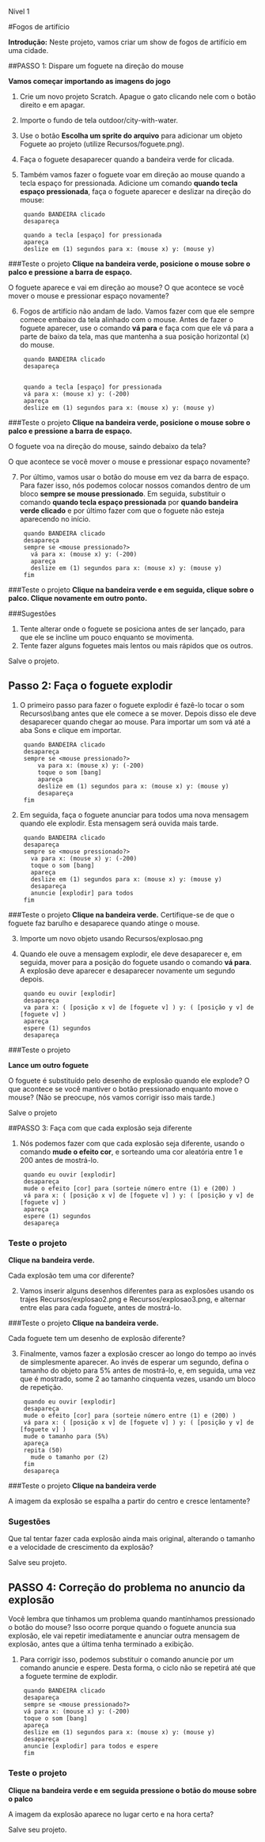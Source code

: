 Nível 1 

#Fogos de artifício

__Introdução:__
Neste projeto, vamos criar um show de fogos de artifício em uma cidade.

##PASSO 1: Dispare um foguete na direção do mouse

__Vamos começar importando as imagens do jogo__

1. Crie um novo projeto Scratch. Apague o gato clicando nele com o botão direito e em apagar.
2. Importe o fundo de tela outdoor/city-with-water.
3. Use o botão __Escolha um sprite do arquivo__ para adicionar um objeto Foguete ao projeto (utilize Recursos/foguete.png).
4. Faça o foguete desaparecer quando a bandeira verde for clicada.
5. Também vamos fazer o foguete voar em direção ao mouse quando a tecla espaço for pressionada. Adicione um comando __quando tecla espaço pressionada__, faça o foguete aparecer e deslizar na direção do mouse:
	

	    quando BANDEIRA clicado
	    desapareça

	    quando a tecla [espaço] for pressionada
	    apareça
	    deslize em (1) segundos para x: (mouse x) y: (mouse y) 

###Teste o projeto
__Clique na bandeira verde, posicione o mouse sobre o palco e pressione a barra de espaço.__

O foguete aparece e vai em direção ao mouse?
O que acontece se você mover o mouse e pressionar espaço novamente?

6. Fogos de artifício não andam de lado. Vamos fazer com que ele sempre comece embaixo da tela alinhado com o mouse. 
Antes de fazer o foguete aparecer, use o comando __vá para__ e faça com que ele vá para a parte de baixo da tela, mas que mantenha a sua posição horizontal (x) do mouse.



	    quando BANDEIRA clicado
	    desapareça


	    quando a tecla [espaço] for pressionada
	    vá para x: (mouse x) y: (-200)
	    apareça
	    deslize em (1) segundos para x: (mouse x) y: (mouse y)


###Teste o projeto
__Clique na bandeira verde, posicione o mouse sobre o palco e pressione a barra de espaço.__ 

O foguete voa na direção do mouse, saindo debaixo da tela? 

O que acontece se você mover o mouse e pressionar espaço novamente?

7. Por último, vamos usar o botão do mouse em vez da barra de espaço. Para fazer isso, 
nós podemos colocar nossos comandos dentro de um bloco __sempre se mouse pressionado__.
Em seguida, substituir o comando __quando tecla espaço pressionada__ por __quando bandeira verde clicado__ 
e por último fazer com que o foguete não esteja aparecendo no início.




	    quando BANDEIRA clicado
	    desapareça 
	    sempre se <mouse pressionado?>
	      vá para x: (mouse x) y: (-200)
	      apareça
	      deslize em (1) segundos para x: (mouse x) y: (mouse y) 
	    fim

###Teste o projeto
__Clique na bandeira verde e em seguida, clique sobre o palco. Clique novamente em outro ponto.__ 

###Sugestões
1. Tente alterar onde o foguete se posiciona antes de ser lançado, para que ele se incline um pouco enquanto se movimenta.
2. Tente fazer alguns foguetes mais lentos ou mais rápidos que os outros.

Salve o projeto.

## Passo 2: Faça o foguete explodir

1. O primeiro passo para fazer o foguete explodir é fazê-lo tocar o som Recursos\bang antes que ele comece a se mover. Depois disso ele deve desaparecer quando chegar ao mouse. Para importar um som vá até a aba Sons e clique em importar.

		quando BANDEIRA clicado
		desapareça
		sempre se <mouse pressionado?>
		    va para x: (mouse x) y: (-200)
		    toque o som [bang]
		    apareça
		    deslize em (1) segundos para x: (mouse x) y: (mouse y)
		    desapareça
		fim

2. Em seguida, faça o foguete anunciar para todos uma nova mensagem quando ele explodir. Esta mensagem será ouvida mais tarde.



	    quando BANDEIRA clicado
	    desapareça
	    sempre se <mouse pressionado?>
	      va para x: (mouse x) y: (-200)
	      toque o som [bang]
	      apareça
	      deslize em (1) segundos para x: (mouse x) y: (mouse y)
	      desapareça
	      anuncie [explodir] para todos
	    fim

###Teste o projeto
__Clique na bandeira verde.__ 
Certifique-se de que o foguete faz barulho e desaparece quando atinge o mouse.

3. Importe um novo objeto usando Recursos/explosao.png
4. Quando ele ouve a mensagem explodir, ele deve desaparecer e, em seguida, mover para a posição do foguete usando o comando __vá para__.
 A explosão deve aparecer e desaparecer novamente um segundo depois.



	    quando eu ouvir [explodir]
	    desapareça
	    va para x: ( [posição x v] de [foguete v] ) y: ( [posição y v] de [foguete v] )
	    apareça
	    espere (1) segundos
	    desapareça

###Teste o projeto

__Lance um outro foguete__ 

O foguete é substituído pelo desenho de explosão quando ele explode?
O que acontece se você mantiver o botão pressionado enquanto move o mouse? (Não se preocupe, nós vamos corrigir isso mais tarde.)

Salve o projeto

##PASSO 3: Faça com que cada explosão seja diferente

1. Nós podemos fazer com que cada explosão seja diferente, usando o comando __mude o efeito cor__, 
e sorteando uma cor aleatória entre 1 e 200 antes de mostrá-lo.

	    quando eu ouvir [explodir]
	    desapareça 
	    mude o efeito [cor] para (sorteie número entre (1) e (200) ) 
	    vá para x: ( [posição x v] de [foguete v] ) y: ( [posição y v] de [foguete v] ) 
	    apareça 
	    espere (1) segundos 
	    desapareça


### Teste o projeto
__Clique na bandeira verde.__ 

Cada explosão tem uma cor diferente?

2. Vamos inserir alguns desenhos diferentes para as explosões usando os trajes  Recursos/explosao2.png e Recursos/explosao3.png, 
e alternar entre elas para cada foguete, antes de mostrá-lo.

###Teste o projeto
__Clique na bandeira verde.__ 

Cada foguete tem um desenho de explosão diferente?

3. Finalmente, vamos fazer a explosão crescer ao longo do tempo ao invés de simplesmente aparecer. 
Ao invés de esperar um segundo, defina o tamanho do objeto para 5% antes de mostrá-lo, e, em seguida, uma vez que é mostrado, 
some 2 ao tamanho cinquenta vezes, usando um bloco de repetição.


	    quando eu ouvir [explodir]
	    desapareça 
	    mude o efeito [cor] para (sorteie número entre (1) e (200) ) 
	    vá para x: ( [posição x v] de [foguete v] ) y: ( [posição y v] de [foguete v] ) 
	    mude o tamanho para (5%) 
	    apareça 
	    repita (50) 
	      mude o tamanho por (2) 
	    fim 
	    desapareça

###Teste o projeto
__Clique na bandeira verde__ 

A imagem da explosão se espalha a partir do centro e cresce lentamente?

### Sugestões
Que tal tentar fazer cada explosão ainda mais original, alterando o tamanho e a velocidade de crescimento da explosão?

Salve seu projeto.

## PASSO 4: Correção do problema no anuncio da explosão 
Você lembra que tínhamos um problema quando mantínhamos pressionado o botão do mouse?
Isso ocorre porque quando o foguete anuncia sua explosão, ele vai repetir imediatamente e anunciar outra mensagem de explosão, 
antes que a última tenha terminado a exibição.


1. Para corrigir isso, podemos substituir o comando anuncie por um comando anuncie e espere. Desta forma, o ciclo não se repetirá até que a foguete termine de explodir.




	    quando BANDEIRA clicado 
	    desapareça 
	    sempre se <mouse pressionado?> 
	    vá para x: (mouse x) y: (-200) 
	    toque o som [bang] 
		apareça 
		deslize em (1) segundos para x: (mouse x) y: (mouse y) 
		desapareça 
		anuncie [explodir] para todos e espere 
	    fim


### Teste o projeto
__Clique na bandeira verde e em seguida pressione o botão do mouse sobre o palco__ 

A imagem da explosão aparece no lugar certo e na hora certa?

Salve seu projeto.
